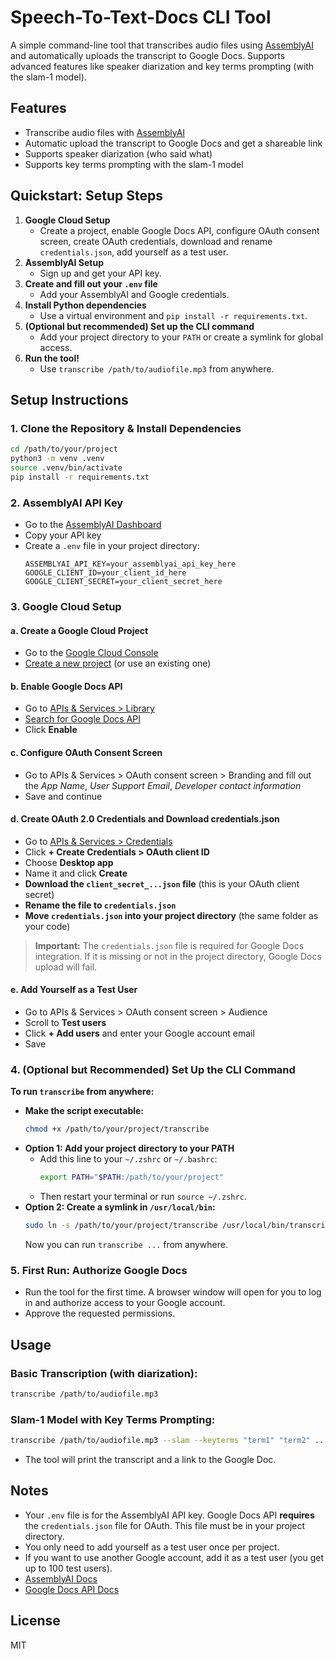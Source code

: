 # Speech-To-Text-Docs CLI Tool

A simple command-line tool that transcribes audio files using [AssemblyAI](https://www.assemblyai.com/) and automatically uploads the transcript to Google Docs. Supports advanced features like speaker diarization and key terms prompting (with the slam-1 model).

## Features
- Transcribe audio files with [AssemblyAI](https://www.assemblyai.com/dashboard/signup)
- Automatic upload the transcript to Google Docs and get a shareable link
- Supports speaker diarization (who said what)
- Supports key terms prompting with the slam-1 model


## Quickstart: Setup Steps

1. **Google Cloud Setup**
   - Create a project, enable Google Docs API, configure OAuth consent screen, create OAuth credentials, download and rename `credentials.json`, add yourself as a test user.
2. **AssemblyAI Setup**
   - Sign up and get your API key.
3. **Create and fill out your `.env` file**
   - Add your AssemblyAI and Google credentials.
4. **Install Python dependencies**
   - Use a virtual environment and `pip install -r requirements.txt`.
5. **(Optional but recommended) Set up the CLI command**
   - Add your project directory to your `PATH` or create a symlink for global access.
6. **Run the tool!**
   - Use `transcribe /path/to/audiofile.mp3` from anywhere.

## Setup Instructions

### 1. Clone the Repository & Install Dependencies
```sh
cd /path/to/your/project
python3 -m venv .venv
source .venv/bin/activate
pip install -r requirements.txt
```

### 2. AssemblyAI API Key
- Go to the [AssemblyAI Dashboard](https://www.assemblyai.com/app/dashboard)
- Copy your API key
- Create a `.env` file in your project directory:
  ```env
  ASSEMBLYAI_API_KEY=your_assemblyai_api_key_here
  GOOGLE_CLIENT_ID=your_client_id_here
  GOOGLE_CLIENT_SECRET=your_client_secret_here
  ```

### 3. Google Cloud Setup
#### a. Create a Google Cloud Project
- Go to the [Google Cloud Console](https://console.cloud.google.com/)
- [Create a new project](https://console.cloud.google.com/projectcreate) (or use an existing one)

#### b. Enable Google Docs API
- Go to [APIs & Services > Library](https://console.cloud.google.com/apis/library)
- [Search for Google Docs API](https://console.cloud.google.com/apis/library/docs.googleapis.com)
- Click **Enable**

#### c. Configure OAuth Consent Screen
- Go to APIs & Services > OAuth consent screen > Branding and fill out the *App Name*, *User Support Email*, *Developer contact information*
- Save and continue

#### d. Create OAuth 2.0 Credentials and Download credentials.json
- Go to [APIs & Services > Credentials](https://console.cloud.google.com/apis/credentials)
- Click **+ Create Credentials > OAuth client ID**
- Choose **Desktop app**
- Name it and click **Create**
- **Download the `client_secret_...json` file** (this is your OAuth client secret)
- **Rename the file to `credentials.json`**
- **Move `credentials.json` into your project directory** (the same folder as your code)

> **Important:** The `credentials.json` file is required for Google Docs integration. If it is missing or not in the project directory, Google Docs upload will fail.

#### e. Add Yourself as a Test User
- Go to APIs & Services > OAuth consent screen > Audience 
- Scroll to **Test users**
- Click **+ Add users** and enter your Google account email
- Save

### 4. (Optional but Recommended) Set Up the CLI Command

**To run `transcribe` from anywhere:**

- **Make the script executable:**
  ```sh
  chmod +x /path/to/your/project/transcribe
  ```
- **Option 1: Add your project directory to your PATH**
  - Add this line to your `~/.zshrc` or `~/.bashrc`:
    ```sh
    export PATH="$PATH:/path/to/your/project"
    ```
  - Then restart your terminal or run `source ~/.zshrc`.
- **Option 2: Create a symlink in `/usr/local/bin`:**
  ```sh
  sudo ln -s /path/to/your/project/transcribe /usr/local/bin/transcribe
  ```
  Now you can run `transcribe ...` from anywhere.

### 5. First Run: Authorize Google Docs
- Run the tool for the first time. A browser window will open for you to log in and authorize access to your Google account.
- Approve the requested permissions.

## Usage

### Basic Transcription (with diarization):
```sh
transcribe /path/to/audiofile.mp3
```

### Slam-1 Model with Key Terms Prompting:
```sh
transcribe /path/to/audiofile.mp3 --slam --keyterms "term1" "term2" ...
```

- The tool will print the transcript and a link to the Google Doc.

## Notes
- Your `.env` file is for the AssemblyAI API key. Google Docs API **requires** the `credentials.json` file for OAuth. This file must be in your project directory.
- You only need to add yourself as a test user once per project.
- If you want to use another Google account, add it as a test user (you get up to 100 test users).
- [AssemblyAI Docs](https://www.assemblyai.com/docs/)
- [Google Docs API Docs](https://developers.google.com/docs/api/quickstart/python)

## License
MIT 
